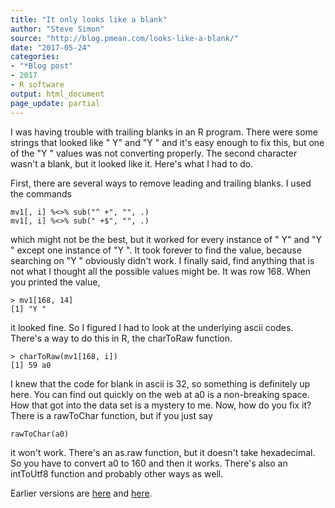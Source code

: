 ```yaml
---
title: "It only looks like a blank"
author: "Steve Simon"
source: "http://blog.pmean.com/looks-like-a-blank/"
date: "2017-05-24"
categories:
- "*Blog post"
- 2017
- R software
output: html_document
page_update: partial
---
```


I was having trouble with trailing blanks in an R program. There were
some strings that looked like " Y" and "Y " and it's easy enough to fix
this, but one of the "Y " values was not converting properly. The second
character wasn't a blank, but it looked like it. Here's what I had to
do.

<!---More--->

First, there are several ways to remove leading and trailing blanks. I
used the commands

```
mv1[, i] %<>% sub("^ +", "", .)
mv1[, i] %<>% sub(" +$", "", .)
```

which might not be the best, but it worked for every instance of " Y"
and "Y " except one instance of "Y ". It took forever to find the value,
because searching on "Y " obviously didn't work. I finally said, find
anything that is not what I thought all the possible values might be. It
was row 168. When you printed the value,

```
> mv1[168, 14]
[1] "Y "
```

it looked fine. So I figured I had to look at the underlying ascii
codes. There's a way to do this in R, the charToRaw function.

```
> charToRaw(mv1[168, i])
[1] 59 a0
```

I knew that the code for blank in ascii is 32, so something is
definitely up here. You can find out quickly on the web at a0 is a
non-breaking space. How that got into the data set is a mystery to me.
Now, how do you fix it? There is a rawToChar function, but if you just
say

```
rawToChar(a0)
```

it won't work. There's an as.raw function, but it doesn't take
hexadecimal. So you have to convert a0 to 160 and then it works. There's
also an intToUtf8 function and probably other ways as well.

 
Earlier versions are [here][sim1] and [here][sim2].
 
[sim1]: http://blog.pmean.com/looks-like-a-blank/
[sim2]: http://new.pmean.com/looks-like-a-blank/
 
